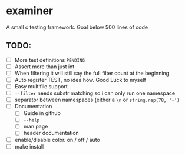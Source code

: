 # examiner

A small c testing framework. Goal below 500 lines of code

## TODO:

- [ ] More test definitions `PENDING`
- [ ] Assert more than just int
- [ ] When filtering it will still say the full filter count at the beginning
- [ ] Auto register TEST, no idea how. Good Luck to myself
- [ ] Easy multifile support
- [ ] `--filter` needs substr matching so i can only run one namespace
- [ ] separator between namespaces (either a `\n` or `string.rep(78, '-')`
- [ ] Documentation
  - [ ] Guide in github
  - [ ] `--help`
  - [ ] man page
  - [ ] header documentation
- [ ] enable/disable color. on / off / auto
- [ ] make install
